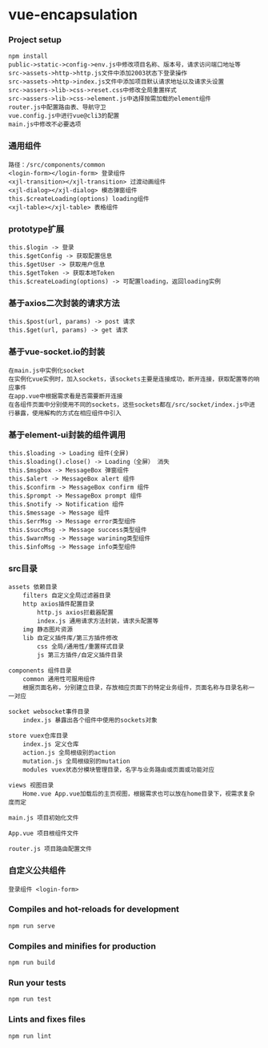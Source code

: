 # vue-encapsulation

### Project setup
```
npm install
public->static->config->env.js中修改项目名称、版本号，请求访问端口地址等
src->assets->http->http.js文件中添加2003状态下登录操作
src->assets->http->index.js文件中添加项目默认请求地址以及请求头设置
src->assers->lib->css->reset.css中修改全局重置样式
src->assers->lib->css->element.js中选择按需加载的element组件
router.js中配置路由表、导航守卫
vue.config.js中进行vue@cli3的配置
main.js中修改不必要选项
```

### 通用组件
```
路径：/src/components/common
<login-form></login-form> 登录组件
<xjl-transition></xjl-transition> 过渡动画组件
<xjl-dialog></xjl-dialog> 模态弹窗组件
this.$createLoading(options) loading组件
<xjl-table></xjl-table> 表格组件
```

### prototype扩展
```
this.$login -> 登录
this.$getConfig -> 获取配置信息
this.$getUser -> 获取用户信息
this.$getToken -> 获取本地Token
this.$createLoading(options) -> 可配置loading，返回loading实例
```

### 基于axios二次封装的请求方法
```
this.$post(url, params) -> post 请求
this.$get(url, params) -> get 请求
```

### 基于vue-socket.io的封装
```
在main.js中实例化socket
在实例化vue实例时，加入sockets，该sockets主要是连接成功，断开连接，获取配置等的响应事件
在app.vue中根据需求看是否需要断开连接
在各组件页面中分别使用不同的sockets，这些sockets都在/src/socket/index.js中进行暴露，使用解构的方式在相应组件中引入
```

### 基于element-ui封装的组件调用
```
this.$loading -> Loading 组件(全屏)
this.$loading().close() -> Loading（全屏） 消失
this.$msgbox -> MessageBox 弹窗组件
this.$alert -> MessageBox alert 组件
this.$confirm -> MessageBox confirm 组件
this.$prompt -> MessageBox prompt 组件
this.$notify -> Notification 组件
this.$message -> Message 组件
this.$errMsg -> Message error类型组件
this.$succMsg -> Message success类型组件
this.$warnMsg -> Message warining类型组件
this.$infoMsg -> Message info类型组件
```

### src目录
```
assets 依赖目录
    filters 自定义全局过滤器目录
    http axios插件配置目录
        http.js axios拦截器配置
        index.js 通用请求方法封装，请求头配置等
    img 静态图片资源
    lib 自定义插件库/第三方插件修改
        css 全局/通用性/重置样式目录
        js 第三方插件/自定义插件目录

components 组件目录
    common 通用性可服用组件
    根据页面名称，分别建立目录，存放相应页面下的特定业务组件，页面名称与目录名称一一对应

socket websocket事件目录
    index.js 暴露出各个组件中使用的sockets对象

store vuex仓库目录
    index.js 定义仓库
    action.js 全局根级别的action
    mutation.js 全局根级别的mutation
    modules vuex状态分模块管理目录，名字与业务路由或页面或功能对应

views 视图目录
    Home.vue App.vue加载后的主页视图，根据需求也可以放在home目录下，视需求复杂度而定

main.js 项目初始化文件

App.vue 项目根组件文件

router.js 项目路由配置文件
```

### 自定义公共组件
```
登录组件 <login-form>
```

### Compiles and hot-reloads for development
```
npm run serve
```

### Compiles and minifies for production
```
npm run build
```

### Run your tests
```
npm run test
```

### Lints and fixes files
```
npm run lint
```
